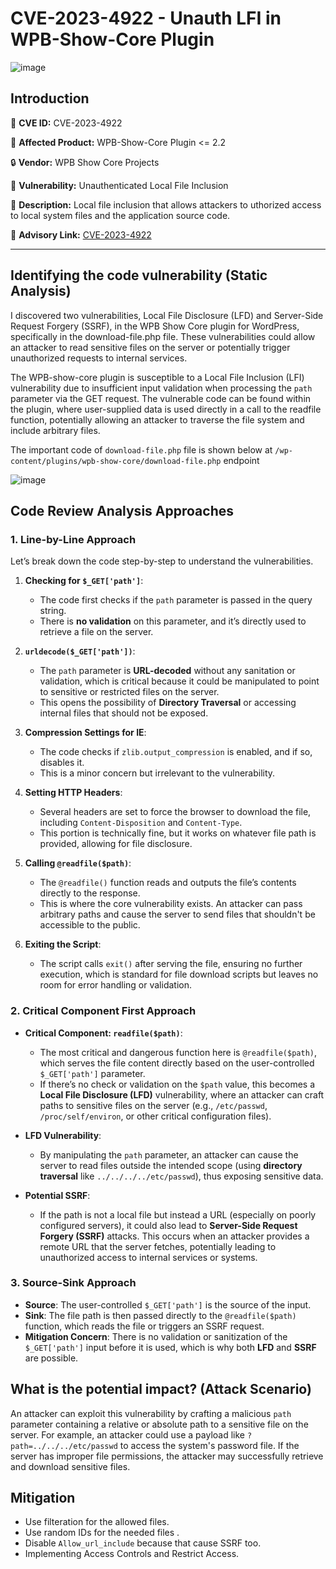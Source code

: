 # CVE-2023-4922 - Unauth LFI in WPB-Show-Core Plugin

![image](https://github.com/mohamedabdelhady933/MY-CVEs-Analyzing/assets/73122852/1c3b6350-8c56-491c-8001-390253364b8e)



## Introduction

🔎 **CVE ID:** CVE-2023-4922

🔧 **Affected Product:** WPB-Show-Core Plugin <= 2.2

🔒 **Vendor:** WPB Show Core Projects

🐞 **Vulnerability:** Unauthenticated Local File Inclusion

📖 **Description:** Local file inclusion that allows attackers to uthorized access to local system files and the application source code.

📎 **Advisory Link:** [CVE-2023-4922](https://nvd.nist.gov/vuln/detail/CVE-2023-4922)


---

## Identifying the code vulnerability (Static Analysis)
I discovered two vulnerabilities, Local File Disclosure (LFD) and Server-Side Request Forgery (SSRF), in the WPB Show Core plugin for WordPress, specifically in the download-file.php file. These vulnerabilities could allow an attacker to read sensitive files on the server or potentially trigger unauthorized requests to internal services.

The WPB-show-core plugin is susceptible to a Local File Inclusion (LFI) vulnerability due to insufficient input validation when processing the ``path`` parameter via the GET request. The vulnerable code can be found within the plugin, where user-supplied data is used directly in a call to the readfile function, potentially allowing an attacker to traverse the file system and include arbitrary files.


The important code of ``download-file.php`` file is shown below at  ``/wp-content/plugins/wpb-show-core/download-file.php`` endpoint 

![image](https://github.com/mohamedabdelhady933/MY-CVEs-Analyzing/assets/73122852/dc3f867e-0855-4e53-a48a-c9173e4e5188)


## Code Review Analysis Approaches

### 1. Line-by-Line Approach

Let’s break down the code step-by-step to understand the vulnerabilities.

1. **Checking for `$_GET['path']`**:
   - The code first checks if the `path` parameter is passed in the query string.
   - There is **no validation** on this parameter, and it’s directly used to retrieve a file on the server.

2. **`urldecode($_GET['path'])`**:
   - The `path` parameter is **URL-decoded** without any sanitation or validation, which is critical because it could be manipulated to point to sensitive or restricted files on the server.
   - This opens the possibility of **Directory Traversal** or accessing internal files that should not be exposed.

3. **Compression Settings for IE**:
   - The code checks if `zlib.output_compression` is enabled, and if so, disables it.
   - This is a minor concern but irrelevant to the vulnerability.

4. **Setting HTTP Headers**:
   - Several headers are set to force the browser to download the file, including `Content-Disposition` and `Content-Type`.
   - This portion is technically fine, but it works on whatever file path is provided, allowing for file disclosure.

5. **Calling `@readfile($path)`**:
   - The `@readfile()` function reads and outputs the file’s contents directly to the response.
   - This is where the core vulnerability exists. An attacker can pass arbitrary paths and cause the server to send files that shouldn't be accessible to the public.

6. **Exiting the Script**:
   - The script calls `exit()` after serving the file, ensuring no further execution, which is standard for file download scripts but leaves no room for error handling or validation.

### 2. Critical Component First Approach

- **Critical Component: `readfile($path)`**:
  - The most critical and dangerous function here is `@readfile($path)`, which serves the file content directly based on the user-controlled `$_GET['path']` parameter.
  - If there’s no check or validation on the `$path` value, this becomes a **Local File Disclosure (LFD)** vulnerability, where an attacker can craft paths to sensitive files on the server (e.g., `/etc/passwd`, `/proc/self/environ`, or other critical configuration files).
  
- **LFD Vulnerability**:
  - By manipulating the `path` parameter, an attacker can cause the server to read files outside the intended scope (using **directory traversal** like `../../../../etc/passwd`), thus exposing sensitive data.
  
- **Potential SSRF**:
  - If the path is not a local file but instead a URL (especially on poorly configured servers), it could also lead to **Server-Side Request Forgery (SSRF)** attacks. This occurs when an attacker provides a remote URL that the server fetches, potentially leading to unauthorized access to internal services or systems.

### 3. Source-Sink Approach

- **Source**: The user-controlled `$_GET['path']` is the source of the input.
- **Sink**: The file path is then passed directly to the `@readfile($path)` function, which reads the file or triggers an SSRF request.
- **Mitigation Concern**: There is no validation or sanitization of the `$_GET['path']` input before it is used, which is why both **LFD** and **SSRF** are possible.

















## What is the potential impact? (Attack Scenario)

An attacker can exploit this vulnerability by crafting a malicious ``path`` parameter containing a relative or absolute path to a sensitive file on the server. For example, an attacker could use a payload like ``?path=../../../etc/passwd`` to access the system's password file. If the server has improper file permissions, the attacker may successfully retrieve and download sensitive files.




## Mitigation

* Use filteration for the allowed files.
* Use random IDs for the needed files .
* Disable ``Allow_url_include`` because that cause SSRF too.
* Implementing Access Controls and Restrict Access.
